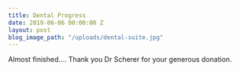 ```yaml
---
title: Dental Progress
date: 2019-06-06 00:00:00 Z
layout: post
blog_image_path: "/uploads/dental-suite.jpg"
---
```


Almost finished…. Thank you Dr Scherer for your generous donation.